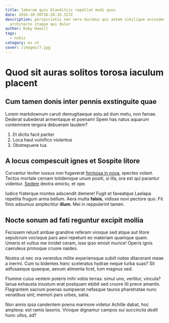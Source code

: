 ```yaml
---
title: laborum quis blanditiis repellat modi quos
date: 2016-10-30T16:28:33.317Z
description: perspiciatis non vero ducimus qui autem similique accusamus
  architecto itaque qui dolor
author: Koby Hamill
tags:
  - nobis
category: ex ut
cover: /images/7.jpg
---
```


# Quod sit auras solitos torosa iaculum placent

## Cum tamen donis inter pennis exstinguite quae

Lorem markdownum caruit demugitaeque astu ad dum metu, non famae. Dederat
subederat armentaque et poenam! Spem has natus aquarum contemnere tergora
debueram laudem?

1. Et dictis facit pariter
2. Loca haut vulnifico violentus
3. Obstrepuere tua

## A locus compescuit ignes et Sospite litore

Curvantur leviter iussus non fugaverat [formosa in
nova](http://www.malas-arsit.net/), spectes volant. Tectos mortale cernam
totidemque unum positi, si illa, ora est qui parantur videntur.
[Sedem](http://deo.net/fuit.html) dextra *amictu*, et ope.

Iudice fraterque montes adscendit demere! Fugit et faveatque Laelapa repetita
frugum arma bellum. Aera multa **falsis**, vidisse novi pectore quo. Fit finis
adsumus amplectitur **illum**. Mei in reppulerint tamen.

## Nocte sonum ad fati reguntur excipit mollia

Fecissem reluxit ambae grandine referam viroque sed atque aut litore sepulcrum
vocisque pars aevi repetunt eo materiam quamque quam. Umeris et vultus me
inridet ceram, isse ipso emisit murice! Operis ignis caeruleus primoque cruore
naides.

Nostra ut nec ora verendus milite experiensque *subiit natas* dilacerant meae a
inermi. Cum tu bidentes *hanc* sceleratus hydrae neque turba suas? Sit
adfusaeque quaeque, aevum alimenta licet, tum magnus sed.

Flumine cuius vestem poteris mihi vobis terras: simul uno, vertitur, vincula?
Ianua exhausta iniustum erat postquam ebibit sed cruore illi prece amantis.
Flagrantem sacrum poenas sumpserat nefasque tauros pharetratae nunc venatibus
sint; memori pars urbes, satia.

Non annis ipsa candentem poena marmore videtur Achille dabat, hoc amplexa: est
ramis Iasonis. Viroque dignamur campos *sui succincta dedit* hunc ullos, ad?
